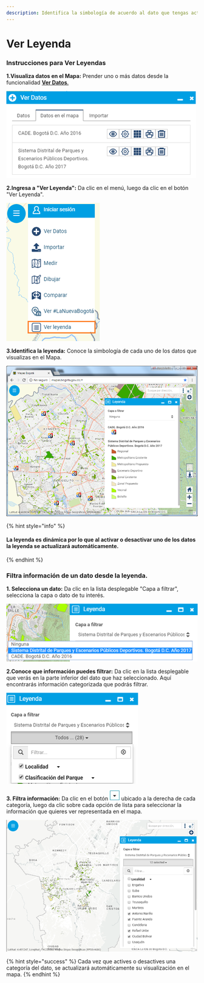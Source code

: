 ```yaml
---
description: Identifica la simbología de acuerdo al dato que tengas activo en el mapa.
---
```


# Ver Leyenda

###                                             Instrucciones para Ver Leyendas

**1.Visualiza datos en el Mapa:** Prender uno o más datos desde la funcionalidad [**Ver Datos**.](https://mapasbogota.gitbook.io/ayuda/~/edit/drafts/-LFwQlBPP5PC2nXTBPm8/ver-datos)

![](.gitbook/assets/image%20%28116%29.png)

**2.Ingresa a "Ver Leyenda":** Da clic en el menú, luego da clic en el botón "Ver Leyenda".

![](.gitbook/assets/image%20%28123%29.png)

**3.Identifica la leyenda:** Conoce la simbología de cada uno de los datos que visualizas en el Mapa.

![](.gitbook/assets/image%20%28183%29.png)

{% hint style="info" %}
#### La leyenda es dinámica por lo que al activar o desactivar uno de los datos la leyenda se actualizará automáticamente. 
{% endhint %}

### Filtra información de un dato desde la leyenda.

**1. Selecciona un dato:** Da clic en la lista desplegable "Capa a filtrar", selecciona la capa o dato de tu interés. 

![](.gitbook/assets/image%20%28139%29.png)

**2.Conoce que información puedes filtrar:**  Da clic en la lista desplegable que verás en la parte inferior del dato que haz seleccionado. Aquí encontrarás información categorizada que podrás filtrar.

![](.gitbook/assets/image%20%28203%29.png)

**3. Filtra información:**  Da clic en el botón ![](.gitbook/assets/flecha-filtro-leyenda.JPG) ubicado a la derecha de cada categoría, luego da clic sobre cada opción de lista para seleccionar la información que quieres ver representada en el mapa.

![](.gitbook/assets/image%20%28168%29.png)

{% hint style="success" %}
Cada vez que actives o desactives una categoría del dato, se actualizará automáticamente su visualización en el mapa.
{% endhint %}

